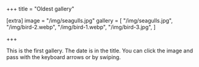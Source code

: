 +++
title = "Oldest gallery"

[extra]
image = "/img/seagulls.jpg"
gallery = [
    "/img/seagulls.jpg",
    "/img/bird-2.webp",
    "/img/bird-1.webp",
    "/img/bird-3.jpg",
    ]

+++

This is the first gallery. The date is in the title.
You can click the image and pass with the keyboard arrows or by swiping.